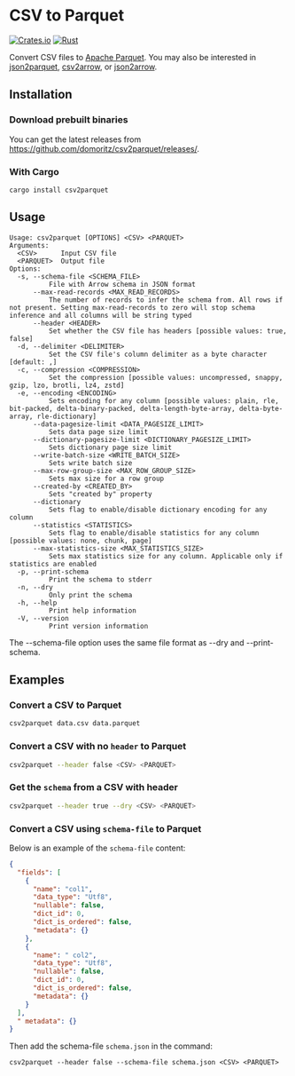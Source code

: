 # CSV to Parquet

[![Crates.io](https://img.shields.io/crates/v/csv2parquet.svg)](https://crates.io/crates/csv2parquet)
[![Rust](https://github.com/domoritz/csv2parquet/actions/workflows/rust.yml/badge.svg)](https://github.com/domoritz/csv2parquet/actions/workflows/rust.yml)

Convert CSV files to [Apache Parquet](https://parquet.apache.org/). You may also be interested in [json2parquet](https://github.com/domoritz/json2parquet), [csv2arrow](https://github.com/domoritz/csv2arrow), or [json2arrow](https://github.com/domoritz/json2arrow).

## Installation

### Download prebuilt binaries

You can get the latest releases from https://github.com/domoritz/csv2parquet/releases/.

### With Cargo

```
cargo install csv2parquet
```

## Usage

```
Usage: csv2parquet [OPTIONS] <CSV> <PARQUET>
Arguments:
  <CSV>      Input CSV file
  <PARQUET>  Output file
Options:
  -s, --schema-file <SCHEMA_FILE>
          File with Arrow schema in JSON format
      --max-read-records <MAX_READ_RECORDS>
          The number of records to infer the schema from. All rows if not present. Setting max-read-records to zero will stop schema inference and all columns will be string typed
      --header <HEADER>
          Set whether the CSV file has headers [possible values: true, false]
  -d, --delimiter <DELIMITER>
          Set the CSV file's column delimiter as a byte character [default: ,]
  -c, --compression <COMPRESSION>
          Set the compression [possible values: uncompressed, snappy, gzip, lzo, brotli, lz4, zstd]
  -e, --encoding <ENCODING>
          Sets encoding for any column [possible values: plain, rle, bit-packed, delta-binary-packed, delta-length-byte-array, delta-byte-array, rle-dictionary]
      --data-pagesize-limit <DATA_PAGESIZE_LIMIT>
          Sets data page size limit
      --dictionary-pagesize-limit <DICTIONARY_PAGESIZE_LIMIT>
          Sets dictionary page size limit
      --write-batch-size <WRITE_BATCH_SIZE>
          Sets write batch size
      --max-row-group-size <MAX_ROW_GROUP_SIZE>
          Sets max size for a row group
      --created-by <CREATED_BY>
          Sets "created by" property
      --dictionary
          Sets flag to enable/disable dictionary encoding for any column
      --statistics <STATISTICS>
          Sets flag to enable/disable statistics for any column [possible values: none, chunk, page]
      --max-statistics-size <MAX_STATISTICS_SIZE>
          Sets max statistics size for any column. Applicable only if statistics are enabled
  -p, --print-schema
          Print the schema to stderr
  -n, --dry
          Only print the schema
  -h, --help
          Print help information
  -V, --version
          Print version information
```

The --schema-file option uses the same file format as --dry and --print-schema.

## Examples

### Convert a CSV to Parquet
```bash
csv2parquet data.csv data.parquet
```

### Convert a CSV with no `header` to Parquet
```bash
csv2parquet --header false <CSV> <PARQUET>
```

### Get the `schema` from a CSV with header
```bash
csv2parquet --header true --dry <CSV> <PARQUET>
```

### Convert a CSV using `schema-file` to Parquet

Below is an example of the `schema-file` content:

```json
{
  "fields": [
    {
      "name": "col1",
      "data_type": "Utf8",
      "nullable": false,
      "dict_id": 0,
      "dict_is_ordered": false,
      "metadata": {}
    },
    {
      "name": " col2",
      "data_type": "Utf8",
      "nullable": false,
      "dict_id": 0,
      "dict_is_ordered": false,
      "metadata": {}
    }
  ],
  " metadata": {}
}
```

Then add the schema-file `schema.json` in the command:
```
csv2parquet --header false --schema-file schema.json <CSV> <PARQUET>
```
